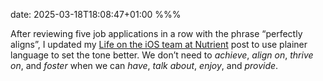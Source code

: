 date: 2025-03-18T18:08:47+01:00
%%%

After reviewing five job applications in a row with the phrase “perfectly aligns”, I updated my [Life on the iOS team at Nutrient](https://www.nutrient.io/blog/life-on-the-ios-team/) post to use plainer language to set the tone better. We don’t need to *achieve*, *align on*, *thrive on*, and *foster* when we can *have*, *talk about*, *enjoy*, and *provide*.
